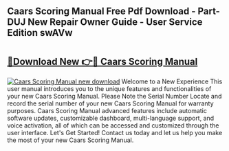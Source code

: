 ## Caars Scoring Manual Free Pdf Download - Part-DUJ New Repair Owner Guide - User Service Edition swAVw

# <h2><a href="http://bc25021.oget.top/?id=Caars+Scoring+Manual">🔗Download New 👉🔴 Caars Scoring Manual</a></h2>

[![Caars Scoring Manual new download](https://i.imgur.com/5g1atiW.png)](http://bc25021.oget.top/?id=Caars+Scoring+Manual)
Welcome to a New Experience This user manual introduces you to the unique features and functionalities of your new Caars Scoring Manual. Please Note the Serial Number Locate and record the serial number of your new Caars Scoring Manual for warranty purposes. Caars Scoring Manual advanced features include automatic software updates, customizable dashboard, multi-language support, and voice activation, all of which can be accessed and customized through the user interface. Let's Get Started! Contact us today and let us help you make the most of your new Caars Scoring Manual.
